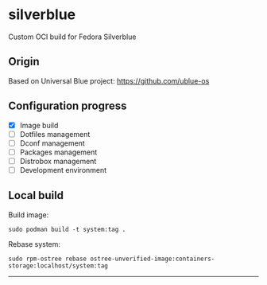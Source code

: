 # silverblue
Custom OCI build for Fedora Silverblue

## Origin
Based on Universal Blue project: https://github.com/ublue-os

## Configuration progress

- [x] Image build
- [ ] Dotfiles management
- [ ] Dconf management
- [ ] Packages management
- [ ] Distrobox management
- [ ] Development environment

## Local build

Build image:

```shell
sudo podman build -t system:tag .
```

Rebase system:

```shell
sudo rpm-ostree rebase ostree-unverified-image:containers-storage:localhost/system:tag
```

---
